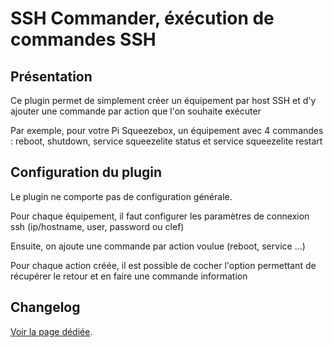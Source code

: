 # SSH Commander, éxécution de commandes SSH

## Présentation

Ce plugin permet de simplement créer un équipement par host SSH et d'y ajouter une commande par action que l'on souhaite exécuter

Par exemple, pour votre Pi Squeezebox, un équipement avec 4 commandes : reboot, shutdown, service squeezelite status et service squeezelite restart

## Configuration du plugin

Le plugin ne comporte pas de configuration générale.

Pour chaque équipement, il faut configurer les paramètres de connexion ssh (ip/hostname, user, password ou clef)

Ensuite, on ajoute une commande par action voulue (reboot, service ...)

Pour chaque action créée, il est possible de cocher l'option permettant de récupérer le retour et en faire une commande information

## Changelog

[Voir la page dédiée](changelog.md).
